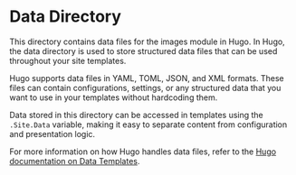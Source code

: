 # Data Directory

This directory contains data files for the images module in Hugo. In Hugo, the data directory is used to store structured data files that can be used throughout your site templates.

Hugo supports data files in YAML, TOML, JSON, and XML formats. These files can contain configurations, settings, or any structured data that you want to use in your templates without hardcoding them.

Data stored in this directory can be accessed in templates using the `.Site.Data` variable, making it easy to separate content from configuration and presentation logic.

For more information on how Hugo handles data files, refer to the [Hugo documentation on Data Templates](https://gohugo.io/templates/data-templates/).